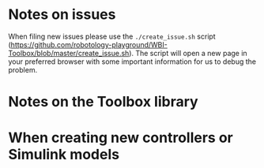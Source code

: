 # Notes on issues
When filing new issues please use the `./create_issue.sh` script (https://github.com/robotology-playground/WBI-Toolbox/blob/master/create_issue.sh). The script will open a new page in your preferred browser with some important information for us to debug the problem.

# Notes on the Toolbox library

# When creating new controllers or Simulink models

